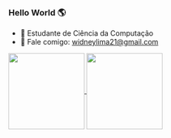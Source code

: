 ### Hello World 🌎

- 🔭 Estudante de Ciência da Computação
- 🌱 Fale comigo: widneylima21@gmail.com
 
<a href="https://github.com/anuraghazra/github-readme-stats">
  <img height=150 align="center" src="https://github-readme-stats.vercel.app/api?username=widneyl&show_icons=true&theme=tokyonight&hide=contribs"/>
</a>
<ahref="https://github.com/anuraghazra/convoychat">
  <img height=150 align="center" src="https://github-readme-stats.vercel.app/api/top-langs?username=widneyl&theme=tokyonight&layout=compact&langs_count=8&card_width=320"/>
</a>
 
